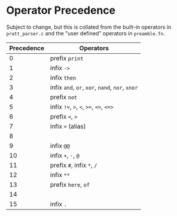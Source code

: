 # Operator Precedence

Subject to change, but this is collated from the built-in operators in
`pratt_parser.c` and the "user defined" operators in `preamble.fn`.

| Precedence | Operators |
|------------|-----------|
| 0 | prefix `print` |
| 1 | infix `->` |
| 2 | infix `then` |
| 3 | infix `and`, `or`, `xor`, `nand`, `nor`, `xnor` |
| 4 | prefix `not` |
| 5 | infix `!=`, `>`, `<`, `>=`, `<=`, `<=>` |
| 6 | prefix `<`, `>` |
| 7 | infix `=` (alias)|
| 8 | |
| 9 | infix `@@` |
| 10 | infix `+`, `-`, `@` |
| 11 | prefix `#`, infix `*`, `/` |
| 12 | infix `**` |
| 13 | prefix `here`, `of` |
| 14 | |
| 15 | infix `.` |